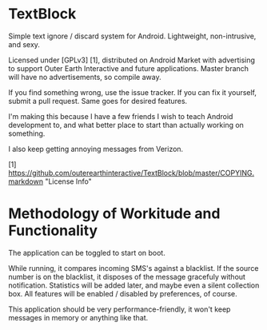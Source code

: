 TextBlock
=========

Simple text ignore / discard system for Android. Lightweight, non-intrusive, and sexy.

Licensed under [GPLv3] [1], distributed on Android Market with advertising to support Outer Earth Interactive and future applications. Master branch will have no advertisements, so compile away.

If you find something wrong, use the issue tracker. If you can fix it yourself, submit a pull request. Same goes for desired features.

I'm making this because I have a few friends I wish to teach Android development to, and what better place to start than actually working on something.

I also keep getting annoying messages from Verizon.

[1] https://github.com/outerearthinteractive/TextBlock/blob/master/COPYING.markdown "License Info"

Methodology of Workitude and Functionality 
==========================================

The application can be toggled to start on boot.

While running, it compares incoming SMS's against a blacklist. If the source number is on the blacklist, it disposes of the message gracefuly without notification. Statistics will be added later, and maybe even a silent collection box. All features will be enabled / disabled by preferences, of course.

This application should be very performance-friendly, it won't keep messages in memory or anything like that.


